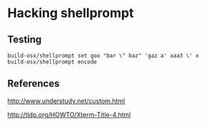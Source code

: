# Hacking shellprompt #

## Testing ##

    build-osx/shellprompt set goo "bar \" baz" 'gaz a' aaa3 \' x
    build-osx/shellprompt encode

## References ##

http://www.understudy.net/custom.html

http://tldp.org/HOWTO/Xterm-Title-4.html
